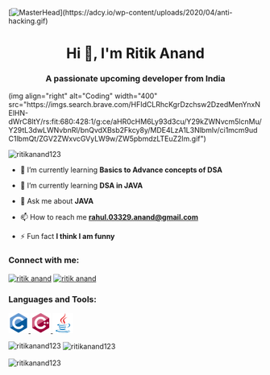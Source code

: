 [![MasterHead](https://1.bp.blogspot.com/-7A4WynwLsM...)](https://adcy.io/wp-content/uploads/2020/04/anti-hacking.gif)

<h1 align="center">Hi 👋, I'm Ritik Anand</h1>
<h3 align="center">A passionate upcoming developer from India</h3>
(img align="right" alt="Coding" width="400" src="https://imgs.search.brave.com/HFIdCLRhcKgrDzchsw2DzedMenYnxNElHN-dWrC8ltY/rs:fit:680:428:1/g:ce/aHR0cHM6Ly93d3cu/Y29kZWNvcm5lcnMu/Y29tL3dwLWNvbnRl/bnQvdXBsb2Fkcy8y/MDE4LzA1L3Nlbmlv/ci1mcm9udC1lbmQt/ZGV2ZWxvcGVyLW9w/ZW5pbmdzLTEuZ2lm.gif")

<p align="left"> <img src="https://komarev.com/ghpvc/?username=ritikanand123&label=Profile%20views&color=0e75b6&style=flat" alt="ritikanand123" /> </p>

- 🔭 I’m currently learning **Basics to Advance concepts of DSA**

- 🌱 I’m currently learning **DSA in JAVA**

- 💬 Ask me about **JAVA**

- 📫 How to reach me **rahul.03329.anand@gmail.com**

- ⚡ Fun fact **I think I am funny**

<h3 align="left">Connect with me:</h3>
<p align="left">
<a href="https://linkedin.com/in/ritik anand" target="blank"><img align="center" src="https://raw.githubusercontent.com/rahuldkjain/github-profile-readme-generator/master/src/images/icons/Social/linked-in-alt.svg" alt="ritik anand" height="30" width="40" /></a>
<a href="https://fb.com/ritik anand" target="blank"><img align="center" src="https://raw.githubusercontent.com/rahuldkjain/github-profile-readme-generator/master/src/images/icons/Social/facebook.svg" alt="ritik anand" height="30" width="40" /></a>
</p>

<h3 align="left">Languages and Tools:</h3>
<p align="left"> <a href="https://www.cprogramming.com/" target="_blank" rel="noreferrer"> <img src="https://raw.githubusercontent.com/devicons/devicon/master/icons/c/c-original.svg" alt="c" width="40" height="40"/> </a> <a href="https://www.w3schools.com/cpp/" target="_blank" rel="noreferrer"> <img src="https://raw.githubusercontent.com/devicons/devicon/master/icons/cplusplus/cplusplus-original.svg" alt="cplusplus" width="40" height="40"/> </a> <a href="https://www.java.com" target="_blank" rel="noreferrer"> <img src="https://raw.githubusercontent.com/devicons/devicon/master/icons/java/java-original.svg" alt="java" width="40" height="40"/> </a> </p>

<p><img align="left" src="https://github-readme-stats.vercel.app/api/top-langs?username=ritikanand123&show_icons=true&locale=en&layout=compact" alt="ritikanand123" /></p>

<p>&nbsp;<img align="center" src="https://github-readme-stats.vercel.app/api?username=ritikanand123&show_icons=true&locale=en" alt="ritikanand123" /></p>

<p><img align="center" src="https://github-readme-streak-stats.herokuapp.com/?user=ritikanand123&" alt="ritikanand123" /></p>
